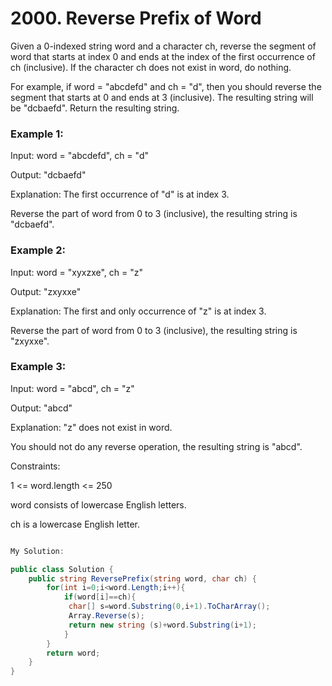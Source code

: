 # 2000. Reverse Prefix of Word
Given a 0-indexed string word and a character ch, reverse the segment of word that starts at index 0 and ends at the index of the first occurrence of ch (inclusive). If the character ch does not exist in word, do nothing.

For example, if word = "abcdefd" and ch = "d", then you should reverse the segment that starts at 0 and ends at 3 (inclusive). The resulting string will be "dcbaefd".
Return the resulting string.

 

### Example 1:

Input: word = "abcdefd", ch = "d"

Output: "dcbaefd"

Explanation: The first occurrence of "d" is at index 3. 

Reverse the part of word from 0 to 3 (inclusive), the resulting string is "dcbaefd".
### Example 2:

Input: word = "xyxzxe", ch = "z"

Output: "zxyxxe"

Explanation: The first and only occurrence of "z" is at index 3.

Reverse the part of word from 0 to 3 (inclusive), the resulting string is "zxyxxe".
### Example 3:

Input: word = "abcd", ch = "z"

Output: "abcd"

Explanation: "z" does not exist in word.

You should not do any reverse operation, the resulting string is "abcd".
 

Constraints:

1 <= word.length <= 250

word consists of lowercase English letters.

ch is a lowercase English letter.


```csharp

My Solution:

public class Solution {
    public string ReversePrefix(string word, char ch) {
        for(int i=0;i<word.Length;i++){
            if(word[i]==ch){
             char[] s=word.Substring(0,i+1).ToCharArray();
             Array.Reverse(s);
             return new string (s)+word.Substring(i+1);
            }
        }
        return word;
    }
}
```

